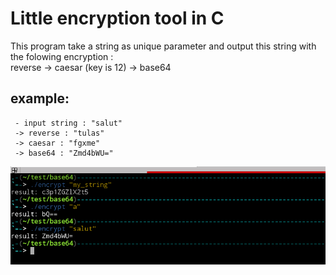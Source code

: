 Little encryption tool in C
======

This program take a string as unique parameter and output this string with the folowing encryption :  
reverse -> caesar (key is 12) -> base64
  
example:
--------
     - input string : "salut"  
     -> reverse : "tulas"  
     -> caesar : "fgxme"  
     -> base64 : "Zmd4bWU="  

![base64](https://raw.githubusercontent.com/Bridouille/base64/master/img/encrypt.png "base64")
